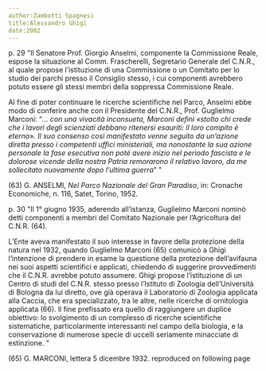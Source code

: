```yaml
---
author:Zambotti Spagnesi
title:Alessandro Ghigi
date:2002
---
```


p. 29 "Il Senatore Prof. Giorgio Anselmi, componente la Commissione Reale, espose la situazione al Comm. Frascherelli, Segretario Generale del C.N.R., al quale propose l’istituzione di una Commissione o un Comitato per lo studio dei parchi presso il Consiglio stesso, i cui componenti avrebbero potuto essere gli stessi membri della soppressa Commissione Reale.

Al fine di poter continuare le ricerche scientifiche nel Parco, Anselmi ebbe modo di conferire anche con il Presidente del C.N.R., Prof. Guglielmo Marconi: “*... con una vivacità inconsueta, Marconi definì «stolto chi crede che i lavori degli scienziati debbano ritenersi esauriti: il loro compito è eterno*»*. Il suo consenso così manifestato venne seguito da un’azione diretta presso i competenti uffici ministeriali, ma nonostante la sua azione personale la fase esecutiva non poté avere inizio nel periodo fascista e le dolorose vicende della nostra Patria remorarono il relativo lavoro, da me sollecitato nuovamente dopo l’ultima guerra*” "

(63) G. ANSELMI, *Nel Parco Nazionale del Gran Paradiso*, in: Cronache Economiche, n. 116, Satet, Torino, 1952.  

p. 30 "Il 1° giugno 1935, aderendo all’istanza, Guglielmo Marconi nominò detti componenti a membri del Comitato Nazionale per l’Agricoltura del C.N.R. (64). 

L’Ente aveva manifestato il suo interesse in favore della protezione della natura nel 1932, quando Guglielmo Marconi (65) comunicò a Ghigi l’intenzione di prendere in esame la questione della protezione dell’avifauna nei suoi aspetti scientifici e applicati, chiedendo di suggerire provvedimenti che il C.N.R. avrebbe potuto assumere. Ghigi propose l’istituzione di un Centro di studi del C.N.R. stesso presso l’Istituto di Zoologia dell’Università di Bologna da lui diretto, ove già operava il Laboratorio di Zoologia applicata alla Caccia, che era specializzato, tra le altre, nelle ricerche di ornitologia applicata (66). Il fine prefissato era quello di raggiungere un duplice obiettivo: lo svolgimento di un complesso di ricerche scientifiche sistematiche, particolarmente interessanti nel campo della biologia, e la conservazione di numerose specie di uccelli seriamente minacciate di estinzione. "

(65) G. MARCONI, lettera 5 dicembre 1932.  reproduced on following page